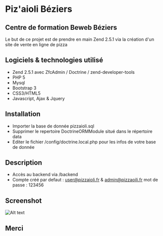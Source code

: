 # Piz'aioli Béziers

Centre de formation Beweb Béziers
---
Le but de ce projet est de prendre en main Zend 2.5.1 via la création d'un site de vente en ligne de pizza

## Logiciels & technologies utilisé
- Zend 2.5.1 avec ZfcAdmin / Doctrine / zend-developer-tools
- PHP 5
- Mysql
- Bootstrap 3
- CSS3/HTML5
- Javascript, Ajax & Jquery

## Installation
- Importer la base de donnée pizzaioli.sql
- Supprimer le repertoire DoctrineORMModule situé dans le répertoire data
- Editer le fichier /config/doctrine.local.php pour les infos de votre base de donnée

## Description
- Accès au backend via /backend
- Compte créé par defaut : user@pizzaioli.fr & admin@pizzaoili.fr mot de passe : 123456

## Screenshot

![Alt text](https://github.com/aliceedn/piz-aioli/blob/master/public/img/screenshot_accueil.PNG "Piz-aioli page d'accueil")

## Merci
